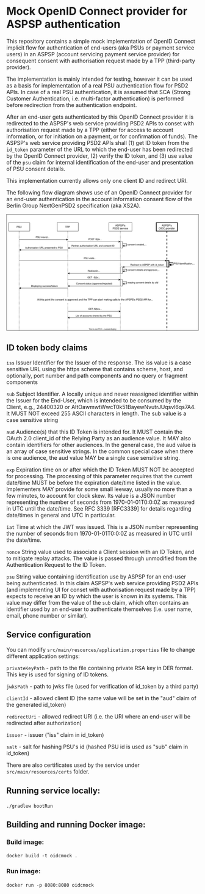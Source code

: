 # Mock OpenID Connect provider for ASPSP authentication

This repository contains a simple mock implementation of OpenID Connect implicit flow for authentication of end-users (aka PSUs or payment service users)
in an ASPSP (account servicing payment service provider) for consequent consent with authorisation request made by a TPP (third-party provider).

The implementation is mainly intended for testing, however it can be used as a basis for implementation of a real PSU authentication flow for PSD2 APIs.
In case of a real PSU authentication, it is assumed that SCA (Strong Customer Authentication, i.e. multi-factor authentication) is performed before
redirection from the authentication endpoint.

After an end-user gets authenticated by this OpenID Connect provider it is redirected to the ASPSP's web service providing PSD2 APIs to conset with
authorisation request made by a TPP (either for access to account information, or for initiation on a payment, or for confirmation of funds). The ASPSP's
web service providing PSD2 APIs shall (1) get ID token from the `id_token` parameter of the URL to which the end-user has been redirected by the OpenID
Connect provider, (2) verify the ID token, and (3) use value of the `psu` claim for internal identification of the end-user and presentation of
PSU consent details.

This implementation currently allows only one client ID and redirect URI.

The following flow diagram shows use of an OpenID Connect provider for an end-user authentication in the account information consent flow of the Berlin
Group NextGenPSD2 specification (aka XS2A).

![This is an image](docs/assets/NextGenPSD2%20ASPSP%20AIS%20auth%20flow%20diagram.svg)

## ID token body claims
 
`iss` Issuer Identifier for the Issuer of the response. The iss value is a case sensitive URL using the https scheme that contains scheme, host, and
optionally, port number and path components and no query or fragment components    

`sub` Subject Identifier. A locally unique and never reassigned identifier within the Issuer for the End-User, which is intended to be consumed by the
Client, e.g., 24400320 or AItOawmwtWwcT0k51BayewNvutrJUqsvl6qs7A4. It MUST NOT exceed 255 ASCII characters in length. The sub value is a case sensitive
string
  
`aud` Audience(s) that this ID Token is intended for. It MUST contain the OAuth 2.0 client_id of the Relying Party as an audience value. It MAY also
contain identifiers for other audiences. In the general case, the aud value is an array of case sensitive strings. In the common special case when there is
one audience, the aud value MAY be a single case sensitive string.  

`exp` Expiration time on or after which the ID Token MUST NOT be accepted for processing. The processing of this parameter requires that the current
date/time MUST be before the expiration date/time listed in the value. Implementers MAY provide for some small leeway, usually no more than a few minutes,
to account for clock skew. Its value is a JSON number representing the number of seconds from 1970-01-01T0:0:0Z as measured in UTC until the date/time. See
RFC 3339 [RFC3339] for details regarding date/times in general and UTC in particular.  

`iat` Time at which the JWT was issued. This is a JSON number representing the number of seconds from 1970-01-01T0:0:0Z as measured in UTC until the
date/time.
   
`nonce` String value used to associate a Client session with an ID Token, and to mitigate replay attacks. The value is passed through unmodified from the
Authentication Request to the ID Token.  

`psu` String value containing identification use by ASPSP for an end-user being authenticated. In this claim ASPSP's web service providing PSD2 APIs (and
implementing UI for conset with authorisation request made by a TPP) expects to receive an ID by which the user is known in its systems. This value may
differ from the value of the `sub` claim, which often contains an identifier used by an end-user to authenticate themselves (i.e. user name, email, phone
number or similar).

## Service configuration

You can modify `src/main/resources/application.properties` file to change different application settings:     

`privateKeyPath` - path to the file containing private RSA key in DER format. This key is used for signing of ID tokens.

`jwksPath` - path to jwks file (used for verification of id_token by a third party)  

`clientId` - allowed client ID (the same value will be set in the "aud" claim of the generated id_token)

`redirectUri` - allowed redirect URI (i.e. the URI where an end-user will be redirected after authorization)  

`issuer` - issuer ("iss" claim in id_token)  

`salt` - salt for hashing PSU's id (hashed PSU id is used as "sub" claim in id_token)  

There are also certificates used by the service under `src/main/resources/certs` folder.

## Running service locally:
`./gradlew bootRun`

## Building and running Docker image:
### Build image:
`docker build -t oidcmock .`
### Run image:
`docker run -p 8080:8080 oidcmock`  
